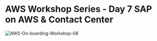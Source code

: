 # AWS Workshop Series - Day 7 SAP on AWS & Contact Center
![AWS-On-boarding-Workshop-08](https://user-images.githubusercontent.com/58282807/198524365-09606471-bddc-4420-a49b-0145197a3a0a.png)
